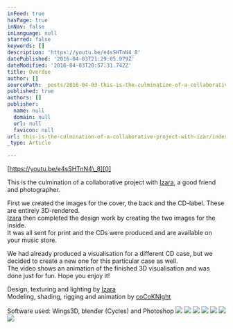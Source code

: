 ```yaml
---
inFeed: true
hasPage: true
inNav: false
inLanguage: null
starred: false
keywords: []
description: 'https://youtu.be/e4sSHTnN4_8'
datePublished: '2016-04-03T21:29:05.979Z'
dateModified: '2016-04-03T20:57:31.742Z'
title: Overdue
author: []
sourcePath: _posts/2016-04-03-this-is-the-culmination-of-a-collaborative-project-with-izar.md
published: true
authors: []
publisher:
  name: null
  domain: null
  url: null
  favicon: null
url: this-is-the-culmination-of-a-collaborative-project-with-izar/index.html
_type: Article

---
```

[https://youtu.be/e4sSHTnN4\_8][0]

This is the culmination of a collaborative project with [Izara][1], a good friend and photographer.

First we created the images for the cover, the back and the CD-label. These are entirely 3D-rendered.  
[Izara][1] then completed the design work by creating the two images for the inside.  
It was all sent for print and the CDs were produced and are available on your music store.

We had already produced a visualisation for a different CD case, but we decided to create a new one for this particular case as well.  
The video shows an animation of the finished 3D visualisation and was done just for fun. Hope you enjoy it!

Design, texturing and lighting by [Izara][1]  
Modeling, shading, rigging and animation by [coCoKNIght][2]

Software used: Wings3D, blender (Cycles) and Photoshop
![](https://the-grid-user-content.s3-us-west-2.amazonaws.com/b142c5e3-adaf-46f5-adce-91375baaf84f.png)
![](https://the-grid-user-content.s3-us-west-2.amazonaws.com/c6326184-2844-4027-965a-879ab3d3af01.png)
![](https://the-grid-user-content.s3-us-west-2.amazonaws.com/978ca6ee-ca51-4768-84eb-1cfb48e1aaa6.png)
![](https://the-grid-user-content.s3-us-west-2.amazonaws.com/b37b2ed6-0727-45c1-8a93-da5c9033e72d.png)
![](https://the-grid-user-content.s3-us-west-2.amazonaws.com/d8a5db9f-5657-4d01-86dd-bfffacfe356b.png)
![](https://the-grid-user-content.s3-us-west-2.amazonaws.com/9b00bafe-7406-4c6c-ab0f-259f8665a35c.png)
![](https://the-grid-user-content.s3-us-west-2.amazonaws.com/8ce58a7a-158a-4d3d-92ac-d1615d72c384.png)

[0]: null
[1]: http://izara.ch/ "izaradesign"
[2]: http://cocoknight.com/ "coCoKNIght"